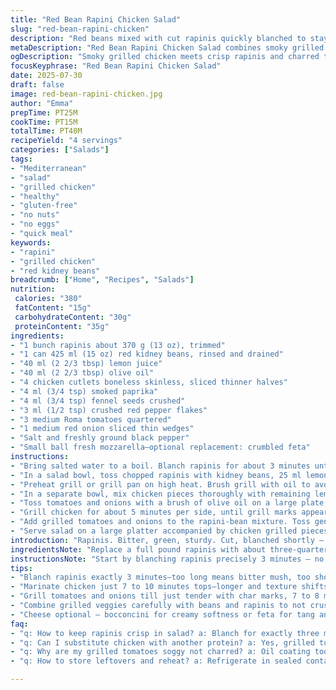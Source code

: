 ```yaml
---
title: "Red Bean Rapini Chicken Salad"
slug: "red-bean-rapini-chicken"
description: "Red beans mixed with cut rapinis quickly blanched to stay crisp-tender. Grilled chicken split thin, coated in smoky spice blend with crushed fennel seeds and a pinch of chili flakes. Charred tomatoes and sliced onions add softness and a hint of sweetness to the salad, tossed in a citrusy oil dressing. Bocconcini cheese stirred in for a milky contrast or left out for a lighter version. No gluten, nuts, or eggs involved. Prep and cook times balanced for a fresh main course along with smoky grilled flavors and crunchy vegetables."
metaDescription: "Red Bean Rapini Chicken Salad combines smoky grilled chicken with blanched rapinis, charred tomatoes, and citrus oil dressing. Protein-rich, crunchy, and vibrant."
ogDescription: "Smoky grilled chicken meets crisp rapinis and charred tomatoes. Red beans add heft, citrus oil ties it all. Bocconcini or feta optional. Bold, fresh, layered."
focusKeyphrase: "Red Bean Rapini Chicken Salad"
date: 2025-07-30
draft: false
image: red-bean-rapini-chicken.jpg
author: "Emma"
prepTime: PT25M
cookTime: PT15M
totalTime: PT40M
recipeYield: "4 servings"
categories: ["Salads"]
tags:
- "Mediterranean"
- "salad"
- "grilled chicken"
- "healthy"
- "gluten-free"
- "no nuts"
- "no eggs"
- "quick meal"
keywords:
- "rapini"
- "grilled chicken"
- "red kidney beans"
breadcrumb: ["Home", "Recipes", "Salads"]
nutrition: 
 calories: "380"
 fatContent: "15g"
 carbohydrateContent: "30g"
 proteinContent: "35g"
ingredients:
- "1 bunch rapinis about 370 g (13 oz), trimmed"
- "1 can 425 ml (15 oz) red kidney beans, rinsed and drained"
- "40 ml (2 2/3 tbsp) lemon juice"
- "40 ml (2 2/3 tbsp) olive oil"
- "4 chicken cutlets boneless skinless, sliced thinner halves"
- "4 ml (3/4 tsp) smoked paprika"
- "4 ml (3/4 tsp) fennel seeds crushed"
- "3 ml (1/2 tsp) crushed red pepper flakes"
- "3 medium Roma tomatoes quartered"
- "1 medium red onion sliced thin wedges"
- "Salt and freshly ground black pepper"
- "Small ball fresh mozzarella—optional replacement: crumbled feta"
instructions:
- "Bring salted water to a boil. Blanch rapinis for about 3 minutes until just tender-crisp. Immediately plunge into ice water bowl to stop cooking. Drain well, chop into 2-3 cm pieces."
- "In a salad bowl, toss chopped rapinis with kidney beans, 25 ml lemon juice, and 25 ml olive oil. Salt and pepper lightly. Set aside."
- "Preheat grill or grill pan on high heat. Brush grill with oil to avoid sticking."
- "In a separate bowl, mix chicken pieces thoroughly with remaining lemon juice (15 ml), olive oil (15 ml), smoked paprika, crushed fennel seeds, and red chili flakes. Salt and pepper. Let marinate for 7-10 minutes."
- "Toss tomatoes and onions with a brush of olive oil on a large plate, enough to coat but not drenched."
- "Grill chicken for about 5 minutes per side, until grill marks appear and juices run clear. Grill tomatoes and onions for 7-8 minutes, turning for slight charring and tenderness."
- "Add grilled tomatoes and onions to the rapini-bean mixture. Toss gently to combine flavors. Adjust seasoning with salt and pepper."
- "Serve salad on a large platter accompanied by chicken grilled pieces. Add torn bocconcini or feta if using. Eat warm or at room temperature."
introduction: "Rapinis. Bitter, green, sturdy. Cut, blanched shortly — keep crunch. Beans mingle—red kidney, canned, quick rinse, drain. Chicken cut thin, sauced in smoky bites—paprika and fennel nuggets, spice flakes float in oil and lemon. Charred tomatoes and onions rounded out, softened in quick sizzle and heat. Salad held bright with citrus and olive oil coat. Optional cheese—bocconcini or feta, creamy contrast in mouthful. No gluten, no nuts, no eggs, only pure layered savory textures blending. Ready fast but mimics slow roasting feel. Practical. Packed with punch. Easy to grill and toss. Summer warmth in a plate. Flavors punchy, rustic, bold, fresh."
ingredientsNote: "Replace a full pound rapinis with about three-quarters pound — rapinis vary widely in bitterness and size so adjust amounts. Kidney beans down to 15 ounces to reduce heaviness. Swap bocconcini for crumbled feta for sharper dairy bite and saltiness also adding textural crumble. Paprika uses smoked to add deeper flavor notes distinct from the original's sweet. Reduce chili flakes slightly to keep heat fiery but approachable. Tomatoes and onions less in quantity but grilled longer for caramelization. Olive oil and lemon juice halved within the mixing components for balance so no single flavor dominates. Season carefully, rapinis can turn bitter if overcooked. Recipe now more compact, with bolder grilled and spice notes, keeping essentials while adding sharp tang and smoky fennel bite."
instructionsNote: "Start by blanching rapinis precisely 3 minutes — no mush, maintain bite. Ice bath crucial here to stop cooking fast. Beans rinse thoroughly to remove canned liquid taste and thicken salad texture. Mix beans and rapinis vigorously with citrus and oil but reserve some oil and lemon for chicken marinade. Preheat grill very hot, oil grid to reduce sticking. Coat chicken evenly with spices and marinade compound, then rest 7-10 minutes enough for absorption without slipping marinade off. Tomatoes and onions do well tossed with light oil only, grilled to soften and char 7-8 minutes, flip often to avoid burning but coax caramel sweetness. Grill chicken 5 minutes each side, watch carefully for doneness not dryness. Combine all salad components carefully to avoid crushing beans; seasoning adjusted last. Serve with soft cheese or omit, depends on mood. Temperature can be room or warm after grilling."
tips:
- "Blanch rapinis exactly 3 minutes—too long means bitter mush, too short remains tough. Ice bath stops cooking instantly—crucial to keep crunch and green color. Drain thoroughly so dressing doesn’t get watery. Size chop about 2-3 centimeters pieces for balance with beans and other salad bits."
- "Marinate chicken just 7 to 10 minutes tops—longer and texture shifts, meat gets mushy or dries out faster on grill. Mix smoked paprika, crushed fennel seeds, chili flakes evenly, coat every piece. Lemon juice and olive oil split from salad portion; keep flavors bright but not soaked. Grill hot, oil grill surface well to prevent sticking."
- "Grill tomatoes and onions till just tender with char marks, 7 to 8 minutes flipping often to prevent burning but coax caramelization. Using Roma tomatoes limits wateriness, thicker skins hold shape. Onions sliced thin wedges so soften fast, still present slight bite. Toss with only a brush of oil before grilling to avoid steaming."
- "Combine grilled veggies carefully with beans and rapinis to not crush kidney beans. Beans rinse well to lose canned flavor, add body not sogginess. Season lightly first then adjust last—rapinis can go bitter if oversalted or overcooked. Use remaining lemon juice and oil reserved from salad mix for marinade and final toss—keeps layers distinct."
- "Cheese optional — bocconcini for creamy softness or feta for tang and slight crumble. Add torn or crumbled on top just before serving to avoid melting or watering salad. Serve warm or room temperature; letting sit changes texture and melds flavors without losing crispness in greens. No gluten, nuts, eggs keeps this allergy-friendly and simple."
faq:
- "q: How to keep rapinis crisp in salad? a: Blanch for exactly three minutes. Ice bath right after. Drain well. Don’t over boil. Cuts bitterness. Chop after draining. Adds crunch not bitterness or mush."
- "q: Can I substitute chicken with another protein? a: Yes, grilled turkey cutlets or firm tofu work. Keep marinade same for flavor. Adjust grill time accordingly. Fish less suitable due to smokiness balance. Beans add heft so protein combos can vary."
- "q: Why are my grilled tomatoes soggy not charred? a: Oil coating too thick, grill too low heat, or not flipping enough. Roma tomatoes better for grilling. Pat dry before oil. High heat helps char without stewing. Flip often but carefully to keep shape."
- "q: How to store leftovers and reheat? a: Refrigerate in sealed container. Rapinis lose crunch cold, but salad still tasty. Reheat chicken and veggies separately on stove or grill pan, toss back just before serving. Avoid microwave; changes texture. Cheese best added fresh each time."

---
```

